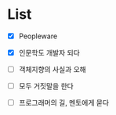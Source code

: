 # List
- [x] Peopleware 
- [x] 인문학도 개발자 되다
- [ ] 객체지향의 사실과 오해
- [ ] 모두 거짓말을 한다
- [ ] 프로그래머의 길, 멘토에게 묻다

